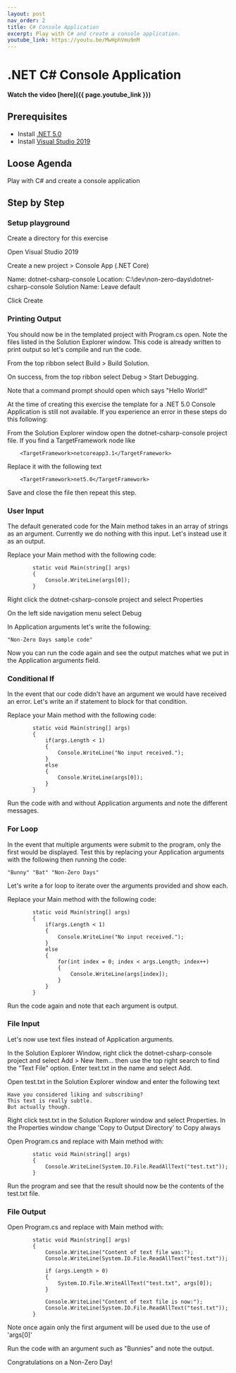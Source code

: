 ```yaml
---
layout: post
nav_order: 2
title: C# Console Application
excerpt: Play with C# and create a console application.
youtube_link: https://youtu.be/MwHphVmu9nM
---
```


# .NET C# Console Application

**Watch the video [here]({{ page.youtube_link }})**

## Prerequisites

- Install [.NET 5.0](https://dotnet.microsoft.com/download/dotnet/5.0)
- Install [Visual Studio 2019](https://visualstudio.microsoft.com/downloads/)

## Loose Agenda

Play with C# and create a console application

## Step by Step

### Setup playground

Create a directory for this exercise

Open Visual Studio 2019

Create a new project > Console App (.NET Core)

Name: dotnet-csharp-console
Location: C:\dev\non-zero-days\dotnet-csharp-console
Solution Name: Leave default

Click Create

### Printing Output

You should now be in the templated project with Program.cs open. Note the files listed in the Solution Explorer window. This code is already written to print output so let's compile and run the code.

From the top ribbon select Build > Build Solution.

On success, from the top ribbon select Debug > Start Debugging.

Note that a command prompt should open which says "Hello World!"

At the time of creating this exercise the template for a .NET 5.0 Console Application is still not available. If you experience an error in these steps do this following:

From the Solution Explorer window open the dotnet-csharp-console project file.
If you find a TargetFramework node like

```
    <TargetFramework>netcoreapp3.1</TargetFramework>
```

Replace it with the following text
```
    <TargetFramework>net5.0</TargetFramework>
```

Save and close the file then repeat this step.


### User Input

The default generated code for the Main method takes in an array of strings as an argument. Currently we do nothing with this input. Let's instead use it as an output.

Replace your Main method with the following code:
```
        static void Main(string[] args)
        {
            Console.WriteLine(args[0]);
        }
```

Right click the dotnet-csharp-console project and select Properties

On the left side navigation menu select Debug

In Application arguments let's write the following:
```
"Non-Zero Days sample code"
```

Now you can run the code again and see the output matches what we put in the Application arguments field.


### Conditional If

In the event that our code didn't have an argument we would have received an error. Let's write an if statement to block for that condition.

Replace your Main method with the following code:
```
        static void Main(string[] args)
        {
            if(args.Length < 1)
            {
                Console.WriteLine("No input received.");
            }
            else
            {
                Console.WriteLine(args[0]);
            }
        }
```

Run the code with and without Application arguments and note the different messages.


### For Loop

In the event that multiple arguments were submit to the program, only the first would be displayed. Test this by replacing your Application arguments with the following then running the code:
```
"Bunny" "Bat" "Non-Zero Days"
```

Let's write a for loop to iterate over the arguments provided and show each.

Replace your Main method with the following code:
```
        static void Main(string[] args)
        {
            if(args.Length < 1)
            {
                Console.WriteLine("No input received.");
            }
            else
            {
                for(int index = 0; index < args.Length; index++)
                {
                    Console.WriteLine(args[index]);
                }
            }
        }
```

Run the code again and note that each argument is output.

### File Input

Let's now use text files instead of Application arguments.

In the Solution Explorer Window, right click the dotnet-csharp-console project and select Add > New Item... then use the top right search to find the "Text File" option. Enter text.txt in the name and select Add.

Open test.txt in the Solution Explorer window and enter the following text

```
Have you considered liking and subscribing?
This text is really subtle.
But actually though.
```

Right click test.txt in the Solution Rxplorer window and select Properties.
In the Properties window change 'Copy to Output Directory' to Copy always

Open Program.cs and replace with Main method with:
```
        static void Main(string[] args)
        {
            Console.WriteLine(System.IO.File.ReadAllText("test.txt"));
        }
```

Run the program and see that the result should now be the contents of the test.txt file.

### File Output

Open Program.cs and replace with Main method with:
```
        static void Main(string[] args)
        {
            Console.WriteLine("Content of text file was:");
            Console.WriteLine(System.IO.File.ReadAllText("test.txt"));

            if (args.Length > 0)
            {
                System.IO.File.WriteAllText("test.txt", args[0]);
            }

            Console.WriteLine("Content of text file is now:");
            Console.WriteLine(System.IO.File.ReadAllText("test.txt"));
        }
```

Note once again only the first argument will be used due to the use of 'args[0]' 

Run the code with an argument such as "Bunnies" and note the output. 

Congratulations on a Non-Zero Day!
